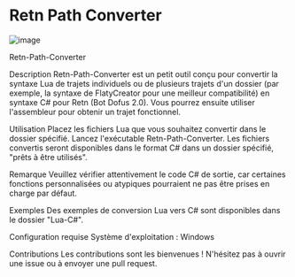 # Retn Path Converter
 
![image](https://github.com/Eshaetti/Converter/assets/143446111/404eb158-65f4-4c13-ba3f-2e9db3c19127)


Retn-Path-Converter

Description
Retn-Path-Converter est un petit outil conçu pour convertir la syntaxe Lua de trajets individuels ou de plusieurs trajets d'un dossier (par exemple, la syntaxe de FlatyCreator pour une meilleur compatibilité) en syntaxe C# pour Retn (Bot Dofus 2.0). Vous pourrez ensuite utiliser l'assembleur pour obtenir un trajet fonctionnel.

Utilisation
Placez les fichiers Lua que vous souhaitez convertir dans le dossier spécifié.
Lancez l'exécutable Retn-Path-Converter.
Les fichiers convertis seront disponibles dans le format C# dans un dossier spécifié, "prêts à être utilisés".

Remarque
Veuillez vérifier attentivement le code C# de sortie, car certaines fonctions personnalisées ou atypiques pourraient ne pas être prises en charge par défaut.

Exemples
Des exemples de conversion Lua vers C# sont disponibles dans le dossier "Lua-C#".

Configuration requise
Système d'exploitation : Windows

Contributions
Les contributions sont les bienvenues ! N'hésitez pas à ouvrir une issue ou à envoyer une pull request.

